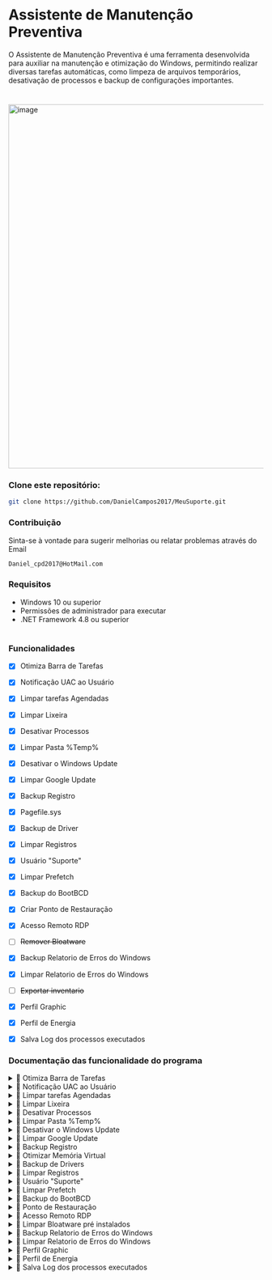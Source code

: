 # Assistente de Manutenção Preventiva

O Assistente de Manutenção Preventiva é uma ferramenta desenvolvida para auxiliar na manutenção e otimização do Windows, permitindo realizar diversas tarefas automáticas, como limpeza de arquivos temporários, desativação de processos e backup de configurações importantes.

#
<img width="969" height="720" alt="image" src="https://github.com/user-attachments/assets/123cef07-d6ee-4841-bb52-a16aa739759c" />

### Clone este repositório:
``` bash
git clone https://github.com/DanielCampos2017/MeuSuporte.git
```

### Contribuição
Sinta-se à vontade para sugerir melhorias ou relatar problemas através do Email
``` bash
Daniel_cpd2017@HotMail.com
```
### Requisitos
- Windows 10 ou superior
- Permissões de administrador para executar
- .NET Framework 4.8 ou superior

# 

### Funcionalidades
- [x] Otimiza Barra de Tarefas
- [x] Notificação UAC ao Usuário
- [x] Limpar tarefas Agendadas
- [x] Limpar Lixeira
- [x] Desativar Processos
- [x] Limpar Pasta %Temp%
- [x] Desativar o Windows Update
- [x] Limpar Google Update
- [x] Backup Registro
- [x] Pagefile.sys
- [x] Backup de Driver
- [x] Limpar Registros
- [x] Usuário "Suporte"
- [x] Limpar Prefetch
- [x] Backup do BootBCD
- [x] Criar Ponto de Restauração
- [x] Acesso Remoto RDP
- [ ] ~~Remover Bloatware~~
- [x] Backup Relatorio de Erros do Windows
- [x] Limpar Relatorio de Erros do Windows
- [ ] ~~Exportar inventario~~
- [x] Perfil Graphic
- [x] Perfil de Energia
- [x] Salva Log dos processos executados


### Documentação das funcionalidade do programa

<details>
 <summary>🔽 Otimiza Barra de Tarefas </summary>
 
Remove os Icones da Barra de Terefas, Aumentando o espaço útil da Barra de Terefas do **Usuário** atual e tendo a opção de escolha de **Todos Usuário**

- Ocultar o icone de **barra de pesquisa do Windows**
- Ocultar o icone de **Visão de Tarefas**
- Ocultar o icone de **Saiba mais sobre esta imagem**

</details>

<details>
 <summary>🔽 Notificação UAC ao Usuário </summary>
 
Ativa\Desativa notificação **Pop-Up de Controle de Conta de Usuário (UAC)** para o **Usuário** atual e tendo a opção de escolha de **Todos Usuário**

Esse é recurso de segurança do Windows. Que solicita permissão para que um aplicativo faça alterações no sistema
Essa notificação aparece quando um programa precisa de privilégios administrativos, como ao instalar software ou modificar configurações

</details>


<details>
 <summary>🔽 Limpar tarefas Agendadas </summary>

Remove tarefas agendadas desnecessárias que podem estar consumindo recursos ou afetando o desempenho do sistema.

</details>

<details>
 <summary>🔽 Limpar Lixeira </summary>

Exclui permanentemente os arquivos armazenados na Lixeira do usuário atual para liberar espaço em disco.

</details>

<details>
  <summary>🔽 Desativar Processos</summary>

Remove os processos que roda em segundo plano que podem estar consumindo recursos Desnecessários.

**Serviços**
- **AdobeUpdateService** = Serviço da Adobe
- **AGSService** = Serviço da Adobe
- **AdobeARMservice** = Serviço da Adobe
- **DbxSvc** = Dropbox
- **Microsoft Office Groove Audit Service** = Serviço do Office
- **SysMain** = Pode ajudar em SSDs, mas em HDs pode ser útil
- **UsoSvc** = Atualização do Serviço Orchestrator
- **XboxGipSvc** = Xbox Accessory Management Service
- **vmicvmsession** = Serviço Direto do Hyper-V PowerShell
- **vmicrdv** = Serviço de Virtualização de Área de Trabalho Remota do Hyper-V
- **UevAgentService** = User Experience Virtualization
- **vmickvpexchange** = Serviço de Troca de Dados do Hyper-V
- **PhoneSvc** = Serviço de Telefonia
- **vmictimesync** = Serviço de Sincronização de Data/Hora do Hyper-V
- **perceptionsimulation** = Serviço de Simulação de Percepção do Windows
- **SensorService** = Serviço de Sensor rotação automática
- **XboxNetApiSvc** = Serviço de Rede Xbox Live
- **vmicheartbeat** = Serviço de Pulsação do Hyper-V
- **HvHost = Serviço** de Host HV
- **cloudidsvc** = Serviço de identidade Microsoft Cloud
- **icssvc** = Serviço de Hotspot Móvel do Windows
- **fhsvc** = Serviço de Histórico de Arquivos
- **lfsvc** = Serviço de Geolocalização
- **refsdedupsvc** = Serviço de duplicação do ReFS
- **vmicshutdown** = Serviço de Desligamento de Convidado do Hyper-V
- **WMPNetworkSvc** = Serviço de Compartilhamento de Rede do Windows Media Player
- **WbioSrvc** = Serviço de Biometria do Windows
- **Fax** = Se você não usa fax, pode desativar
- **SEMgrSvc** = Serviço de Gerenciador de NFC/SE e Pagamentos
- **MapsBroker** = Serviço de Mapas
- **WpnService** = Serviço de Notificações Push do Windows
- **XblAuthManager** = Serviço de Autenticação Xbox Live

</details>

<details>
 <summary>🔽 Limpar Pasta %Temp% </summary>

Remove arquivos temporários do **Usuário** atual e tendo a opção de escolha de **Todos** para liberar espaço e melhorar o desempenho.
``` bash
%LOCALAPPDATA%\Temp

```
</details>

<details>
  <summary>🔽 Desativar o Windows Update</summary>

Desativa serviço do Windows Update para evitar atualizações automáticas que podem impactar o desempenho ou causar reinicializações indesejadas para o **Usuario Atual**

**Serviços**
- **InstallService** = Serviço de Instalação da Microsoft Store
- **svsvc** = Serviço de Verificador de Ponto
- **wuauserv** = Serviço de Windows Update
- **WSearch** = Serviço de Pesquisa do Windows

Remove os arquivos de atualizações não realizada
``` bash
%WinDir%\SoftwareDistribution\Download
``` 

</details>

<details>
 <summary>🔽 Limpar Google Update</summary>

Remove serviços e processos relacionados ao Google Update, evitando consumo excessivo de recursos por atualizações automáticas do Google Chrome

``` bash
%ProgramFiles(x86)%\Google\GoogleUpdater
%ProgramFiles(x86)%\Google\Update
```

**Serviços**
- **edgeupdate** = Serviço do google
- **edgeupdatem** = Serviço do google
- **gupdatem** = Serviço do google
- **gupdate** = Serviço do google
- **GoogleChromeElevationService** = Serviço do google
- **gusvc** = Serviço do google

</details>

<details>
  <summary>🔽 Backup Registro</summary>
  
Faz uma cópia de segurança do Registro do *Usuário** atual e tendo a opção de escolha de **Todos Usuário** garantindo a possibilidade de restauração em caso de problemas.

``` bash
Computador\HKEY_CURRENT_USER\Software\Microsoft\Windows\CurrentVersion\Run
Computador\HKEY_LOCAL_MACHINE\SOFTWARE\Microsoft\Windows\CurrentVersion\Run
Computador\HKEY_LOCAL_MACHINE\Software\WOW6432Node\Microsoft\Windows\CurrentVersion\Run 
``` 
</details>

<details>
  <summary>🔽 Otimizar Memória Virtual</summary>

Otimiza o arquivo de paginação do Windows (Pagefile.sys), ajustando seu tamanho ou desativando-o conforme a necessidade do usuário.

</details>

<details>
 <summary>🔽 Backup de Drivers </summary>

Cria uma cópia de segurança dos drivers instalados no sistema, permitindo restaurá-los em caso de falha ou reinstalação do Windows.

Execute o comando no **CMD** como Administrador para restaura os **Driver** do windows, contendo a pasta no diretorio C:\DriversBackup\

``` bash
 pnputil /add-driver "C:\DriversBackup\*.inf" /subdirs /install
```
</details>

<details>
 <summary>🔽 Limpar Registros </summary>

Remove chaves de registros do desnecessárias ou obsoletas do Registro Windows no **Usuário** atual e tendo a opção de escolha de **Todos Usuário** para melhorar a estabilidade e o desempenho. 

``` bash
Computador\HKEY_CURRENT_USER\Software\Microsoft\Windows\CurrentVersion\Run
Computador\HKEY_LOCAL_MACHINE\SOFTWARE\Microsoft\Windows\CurrentVersion\Run
Computador\HKEY_LOCAL_MACHINE\Software\WOW6432Node\Microsoft\Windows\CurrentVersion\Run
```

Remove inicialiação de Serviço de armazenamento em Nuvem. Mantendo somente os Serviço que o Usuario esta logado
- OneDrive
- GoogleDrive

### Lista de Registro que não ira **apaga** 
Módulo de consulta de Notas Fiscais eletrônicas (NF-e) junto à SEFAZ do estado do Rio Grande do Sul.
- ConsultaNF-e_SEFAZ_RS

Serviço de comunicação com portal federal da Receita para validação e transmissão de documentos fiscais.
- WebServicePortalFederal

Aplicativo impressão do Documento Auxiliar da Nota Fiscal Eletrônica (DANFE).
- DANFEViewUniNFe
- DANFEViewMon
- DANFEViewWatch

Ferramenta de captura de tela simples e rápida
- Lightshot

Aplicativo de telefonia via internet
- Wave

Programa de acesso remoto
- AnyDesk

Plugins de integração com sistemas de gestão empresarial (ERP)
- GestaoPlugin
- GestaoPluginx64

Aplicativo de agenda e gerenciamento de compromissos Tecnobyte
- Tecnobyte Agenda

Ferramenta de criptografia utilizada para garantir a segurança de certificados digitais
- CriptoCNS

Serviço responsável pela validação e autenticação de certificados e transações digitais dentro do sistema.
- Valid Agent Server
- AgenteExecucaoAssistente

Conjunto de drivers e utilitários gráficos responsáveis pelo funcionamento da placa de vídeo
- NVIDIA Corporation

Software e drivers desenvolvidos pela Leucotron, utilizados para integração com sistemas de telefonia corporativa (PABX)
- Leucotron Telecom

Aplicativo de assinatura digital  (como NF-e, CT-e e MDF-e) com certificados digitais A1 ou A3
- GO-Signer

Drivers e utilitários de áudio ou rede desenvolvidos pela Realtek Semiconductor
- Realtek

Drivers do sistema operacional Windows
- DriverStore

</details>

<details>

 <summary>🔽 Usuário "Suporte"</summary>

Cria uma conta Local com privilégio administrador para facilitar a manutenção e resolução de problemas no sistema.
 
``` bash
Nome: Suporte
Senha: r46W6h8#
```

</details>

<details>
 <summary>🔽 Limpar Prefetch</summary>
 
Remover Arquivos de Inicialização Lenta no (Prefetch) que podem estar desatualizados e impactar negativamente o desempenho do sistema.

``` bash
%WinDir%\Prefetch
```
</details>

<details>
 <summary>🔽 Backup do BootBCD </summary>

Faz uma cópia de segurança do arquivo **BCD_Backup.zip** "Boot Configuration Data (BCD)", configurações de inicialização possam ser restauradas caso ocorram problemas.

Quando restaura
- O Windows não inicia por erro no BCD (“Boot Configuration Data missing/corrupt”);
- Após falhas em dual boot ou remoção de outro sistema operacional;
- Depois de reinstalar o Windows e precisar recuperar entradas antigas de inicialização.

Segue os passos para restauração:

Remova a proteção do arquivo BCD atual 
``` bash
attrib C:\boot\bcd -r -s -h
```

Renomeie o BCD atual para manter uma cópia de segurança
``` bash
ren C:\boot\bcd bcd.old
```

Importe o backup do BCD
``` bash
bcdedit /import C:\bcdbackup
```

Reative os atributos de proteção
``` bash
attrib C:\boot\bcd +r +s +h
```
Verifique se o BCD foi restaurado corretamente
``` bash
bcdedit /enum all
```

</details>

<details>
 <summary>🔽 Ponto de Restauração </summary>
 
Cria um Ponto de Restauração do Sistema para reverter o estado do seu sistema operacional para um momento anterior, sem afetar seus arquivos pessoais,

Finalidade:
- **Corrigir falhas** = Se o seu PC apresentar lentidão, travamentos ou erros após a instalação de um novo programa, driver ou atualização do Windows
- **Desfazer alterações do sistema** = Ele desfaz modificações feitas em arquivos do sistema, configurações e no registro do Windows que possam ter causado instabilidade
- **Recuperar de problemas** = É uma maneira rápida de solucionar problemas sem precisar reinstalar todo o sistema operacional

</details>

<details>
 <summary>🔽 Acesso Remoto RDP </summary>
 
Ativa\Desativa O Acesso Remoto RDP (Remote Desktop Protocol)

- **Suporte técnico** = Equipes de suporte podem acessar o computador do usuário para diagnosticar e resolver problemas.
- **Trabalho remoto** = Usuario conseguem se conectar ao computador do escritório para acessar arquivos e programas para trabalhar remotamente

</details>

<details>
<summary>🔽 Limpar Bloatware pré instalados</summary>

Remove os **Bloatware** pré-instalados no sistema que 90% não são úteis para o usuário final, como alguns jogos ou versões de teste de programas pagos

- 3DBuilder  = 3D Builder  
- AdobeSystemsIncorporated.AdobeExpress  = Adobe Express  
- AgeofEmpiresCastleSiege  = Age of Empires Castle Siege  
- WindowsAlarms  = Alarmes  
- AmazonAppstore  = Amazon Appstore  
- GAMELOFTSA.Asphalt8Airborne  = Asphalt 8  
- QuickAssist  = Assistência Rápida  
- Astro  = Astro  
- king.com.BubbleWitch3Saga  = Bubble Witch 3  
- Sagaking.com.BubbleWitch3Saga  = Bubble Witch 3 Saga  
- king.com.CandyCrushFriends  = Candy Crush Friends Saga  
- king.com.CandyCrushSaga  = Candy Crush Saga  
- ScreenSketch  = Captura e Esboço  
- Clipchamp  = Clipchamp  
- BingWeather  = Clima  
- Copilot  = Copilot  
- Cortana  = Cortana  
- Microsoft.Getstarted  = Dicas  
- BingFinance  = Dinheiro  
- Disney.37853FC22B2CE  = Disney Magic Kingdoms  
- Samsung.Earbuds  = Earbuds  
- windowscommunicationsapps  = Email e Calendário  
- BingSports  = Esportes  
- Facebook.Facebook  = Facebook  
- WindowsFeedbackHub  = Feedback Hub  
- ZuneVideo  = Filmes & TV  
- Windows.Photos  = Fotos  
- CommsPhone  = Gerenciador de Telefone  
- WindowsSoundRecorder  = Gravador de voz  
- G5Entertainment.HiddenCityMysteryofShadows  = Hidden City Hidden Object Adventure  
- Facebook.InstagramBeta  = Instagram  
- LinkedIn.LinkedIn  = LinkedIn  
- WindowsMaps  = Mapas  
- Gameloft.SE.MarchofEmpires  = March of Empires  
- McAfee.McAfee  = McAfee  
- Messaging  = Mensagens  
- MicrosoftOfficeHub  = Microsoft 365 (Hub)  
- Microsoft.Todos  = Microsoft To Do  
- ZuneMusic  = Música (Groove)  
- NarratorQuickStart  = Narrador  
- BingNews  = News (Notícias)  
- BingNews  = Notícia  
- MicrosoftStickyNotes  = Notas autoadesivas  
- Office.GetOffice  = Obter o Office  
- SkypeApp  = Obter o Skype  
- Office.Sway  = Office Sway  
- OneConnect  = OneConnect  
- OneDrive  = OneDrive  
- Office.OneNote  = OneNote  
- People  = Pessoas  
- PhoneCompanion  = Phone Companion  
- PowerAutomateDesktop  = Power Automate Desktop  
- Amazon.com.AmazonVideo  = Prime Video  
- Print3D  = Print 3D  
- MixedReality.Portal  = Realidade Misturada Portal  
- ROBLOXCORPORATION.ROBLOX  = Roblox  
- MicrosoftSolitaireCollection  = Solitário  
- NetworkSpeedTest  = Speed Test  
- SpotifyAB.SpotifyMusic  = Spotify  
- MicrosoftTeams  = Teams  
- BytedancePte.Ltd.TikTok  = TikTok  
- Twitter.Twitter  = Twitter  
- MixedReality.Viewer  = Visualizador 3D  
- Whiteboard  = Whiteboard  
- WindowsMediaPlayer  = Windows Media Player  
- XboxApp  = Xbox  
- XboxGamingOverlay  = Xbox Game Bar  
- XboxSpeechToTextOverlay  = Xbox Game Speech Window  
- XboxIdentityProvider  = Xbox Identity Provider

</details>

<details>
 <summary>🔽 Backup Relatorio de Erros do Windows  </summary>
 
Cria um arquivo compactado no formato .Zip de todos os Relatório Erros do Sistema e dos Aplicativos

Descompacte os arquivos nos diretórios abaixo
``` bash
C:\ProgramData\Microsoft\Windows\WER\ReportQueue\
C:\ProgramData\Microsoft\Windows\WER\ReportArchive\
```
Para visualizar os Relatorios basta ir no Painel de controle do windows
Painel de Controle\Sistema e Segurança\Segurança e Manutenção\Relatórios de Problemas
</details>

<details>
 <summary>🔽 Limpar Relatorio de Erros do Windows  </summary>
 
Apagar todos os arquivo de Relatório Erros do Sistema e dos Aplicativos.
ideal para manter um controle de erros recorrentes na maquina
</details>

<details>
 <summary>🔽 Perfil Graphic </summary>
 
Permite altera o perfil de acordo com sua preferência.

- Desempenho:
   - Sistema rápido e leve
- Aparência:
   - Interface bonita e fluida 

</details>

<details>
 <summary>🔽 Perfil de Energia </summary>
 
### Permite altera o **Plano** de energia de acordo com sua preferência.
#### ⚡ Plano de Desempenho
- Foco: 
	- máximo desempenho do sistema.
- Características:
	- Mantém o processador funcionando em frequências mais altas.
	- Reduz o tempo que o sistema espera antes de desligar componentes (como tela e disco).
	- O ventilador trabalha mais, e o notebook pode esquentar mais.
- Vantagens: 
	- ideal para tarefas pesadas como jogos, renderização, edição de vídeo, e softwares de engenharia.

#### ⚙️ Plano Equilibrado
- Foco: 
	- equilíbrio entre desempenho e economia de energia.
- Características:
	- Ajusta dinamicamente a velocidade do processador conforme a carga de trabalho.
	- Economiza energia quando o sistema está ocioso.
- Vantagens: 
	- bom desempenho na maioria das tarefas do dia a dia, sem gastar energia à toa.

#### 🔋 Plano de Economia de Bateria
- Foco: 
	- prolongar a duração da bateria.
- Características:
	- Reduz o brilho da tela.
	- Limita a frequência do processador.
	- Desativa tarefas em segundo plano e notificações não essenciais.
- Vantagens:
	- ótimo para quando você precisa usar o notebook por mais tempo longe da tomada.
</details>

<details>
 <summary>🔽 Salva Log dos processos executados </summary>
 
Após a finalização do Software o mesmo ira criar uma pasta com nomenclatura "**Preventiva Dia-Mês-Ano**" no mesmo diretório da execução do Software, com os os Logs de todo o processo realizado, para fim de auditoria.

</details>

